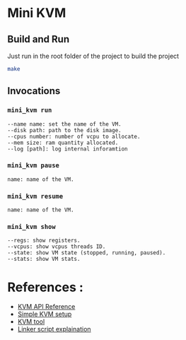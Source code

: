 # Mini KVM

## Build and Run

Just run in the root folder of the project to build the project
```sh
make 
```

## Invocations 

### `mini_kvm run`

```
--name name: set the name of the VM.
--disk path: path to the disk image.
--cpus number: number of vcpu to allocate.
--mem size: ram quantity allocated.
--log [path]: log internal inforamtion
```

### `mini_kvm pause`

```
name: name of the VM.
```

### `mini_kvm resume`

```
name: name of the VM.
```

### `mini_kvm show`

```
--regs: show registers.
--vcpus: show vcpus threads ID.
--state: show VM state (stopped, running, paused).
--stats: show VM stats.
```

# References :

- [KVM API Reference](https://www.kernel.org/doc/html/latest/virt/kvm/api.html)
- [Simple KVM setup](https://github.com/soulxu/kvmsample)
- [KVM tool](https://github.com/kvmtool/kvmtool)
- [Linker script explaination](https://jsandler18.github.io/explanations/linker_ld.html)
